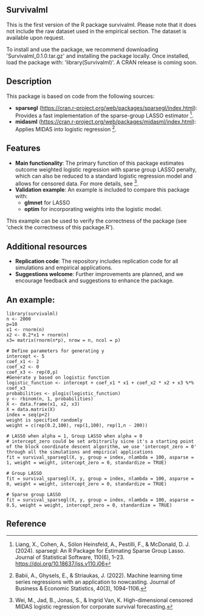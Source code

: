 ## Survivalml

This is the first version of the R package survivalml. Please note that it does not include the raw dataset used in the empirical section. The dataset is available upon request.

To install and use the package, we recommend downloading 'Survivalml_0.1.0.tar.gz' and installing the package locally. Once installed, load the package with: 'library(Survivalml)'. A CRAN release is coming soon.


## Description

This package is based on code from the following sources:
- **sparsegl** (https://cran.r-project.org/web/packages/sparsegl/index.html): Provides a fast implementation of the sparse-group LASSO estimator [^1].
- **midasml** (https://cran.r-project.org/web/packages/midasml/index.html): Applies MIDAS into logistic regression [^2].

## Features
- **Main functionality**: The primary function of this package estimates outcome weighted logistic regression with sparse group LASSO penalty, which can also be reduced to a standard logistic regression model and allows for censored data. For more details, see [^3].
- **Validation example**: An example is included to compare this package with:
  - **glmnet** for LASSO
  - **optim** for incorporating weights into the logistic model.
    
This example can be used to verify the correctness of the package (see 'check the correctness of this package.R').

## Additional resources
- **Replication code**: The repository includes replication code for all simulations and empirical applications.
- **Suggestions welcome**: Further improvements are planned, and we encourage feedback and suggestions to enhance the package.

## An example:
```{r }
library(survivalml)
n <- 2000
p=10
x1 <- rnorm(n)
x2 <- 0.2*x1 + rnorm(n)
x3= matrix(rnorm(n*p), nrow = n, ncol = p)

# Define parameters for generating y
intercept <- 5
coef_x1 <- 2
coef_x2 <- 0
coef_x3 <- rep(0,p)
#Generate y based on logistic function
logistic_function <- intercept + coef_x1 * x1 + coef_x2 * x2 + x3 %*% coef_x3
probabilities <- plogis(logistic_function)
y <- rbinom(n, 1, probabilities)
X <- data.frame(x1, x2, x3)
X = data.matrix(X)
index = seq(p+2)
weight is specified randomly
weight = c(rep(0.2,100), rep(1,100), rep(1,n - 200))

# LASSO when alpha = 1, Group LASSO when alpha = 0
# intercept_zero could be set arbitrarily sicne it's a starting point of the block coordinate descent algorithm, we use 'intercept_zero = 0' through all the simulations and empirical applications
fit = survival_sparsegl(X, y, group = index, nlambda = 100, asparse = 1, weight = weight, intercept_zero = 0, standardize = TRUE)

# Group LASSO
fit = survival_sparsegl(X, y, group = index, nlambda = 100, asparse = 0, weight = weight, intercept_zero = 0, standardize = TRUE)

# Sparse group LASSO
fit = survival_sparsegl(X, y, group = index, nlambda = 100, asparse = 0.5, weight = weight, intercept_zero = 0, standardize = TRUE)
```

## Reference

[^1]: Liang, X., Cohen, A., Sólon Heinsfeld, A., Pestilli, F., & McDonald, D. J. (2024). sparsegl: An R Package for Estimating Sparse Group Lasso. Journal of Statistical Software, 110(6), 1–23. https://doi.org/10.18637/jss.v110.i06

[^2]: Babii, A., Ghysels, E., & Striaukas, J. (2022). Machine learning time series regressions with an application to nowcasting. Journal of Business & Economic Statistics, 40(3), 1094-1106.

[^3]: Wei, M., Jad, B., Jonas, S., & Ingrid Van, K. High-dimensional censored MIDAS logistic regression for corporate survival forecasting.
